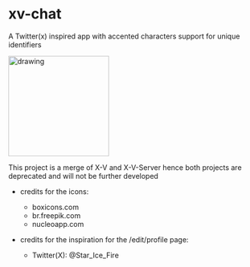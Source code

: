 # xv-chat

A Twitter(x) inspired app with accented characters support for unique identifiers

<img src="https://github.com/user-attachments/assets/fde629a8-c31d-49ee-8c15-2940c6d8a028" alt="drawing" width="200"/>


This project is a merge of X-V and X-V-Server hence both projects are deprecated and will not be further developed



- credits for the icons:
    - boxicons.com
    - br.freepik.com
    - nucleoapp.com

- credits for the inspiration for the /edit/profile page:
    - Twitter(X): @Star_Ice_Fire
